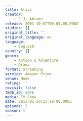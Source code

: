 ```yaml
---
title: Alias
creator:
    - J.J. Abrams
release: 2001-10-07T00:00:00.000Z
studios: []
original_title: ''
original_language: en
language:
    - English
country: []
genre:
    - Action & Adventure
    - Drama
format: Streaming
service: Amazon Prime
venue: Home
rating: ''
revisit: false
tmdb_id: 2046
media: TV Show
date: 2013-01-26T23:19:00.000Z
episode: 2
season: 1
---
```

